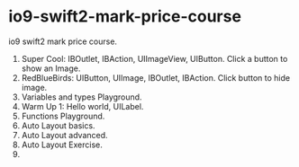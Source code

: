 # io9-swift2-mark-price-course
io9 swift2 mark price course.


1. Super Cool: IBOutlet, IBAction, UIImageView, UIButton. Click a button to show an Image.
2. RedBlueBirds: UIButton, UIImage, IBOutlet, IBAction. Click button to hide image.
3. Variables and types Playground.
4. Warm Up 1: Hello world, UILabel.
5. Functions Playground.
6. Auto Layout basics.
7. Auto Layout advanced.
8. Auto Layout Exercise.
9. 
